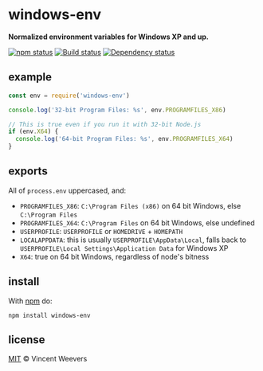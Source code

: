 # windows-env

**Normalized environment variables for Windows XP and up.**

[![npm status](http://img.shields.io/npm/v/windows-env.svg?style=flat-square)](https://www.npmjs.org/package/windows-env) [![Build status](https://img.shields.io/appveyor/ci/vweevers/windows-env.svg?style=flat-square)](https://ci.appveyor.com/project/vweevers/windows-env) [![Dependency status](https://img.shields.io/david/vweevers/windows-env.svg?style=flat-square)](https://david-dm.org/vweevers/windows-env)

## example

```js
const env = require('windows-env')

console.log('32-bit Program Files: %s', env.PROGRAMFILES_X86)

// This is true even if you run it with 32-bit Node.js
if (env.X64) {
  console.log('64-bit Program Files: %s', env.PROGRAMFILES_X64)
}
```

## exports

All of `process.env` uppercased, and:

- `PROGRAMFILES_X86`: `C:\Program Files (x86)` on 64 bit Windows, else `C:\Program Files`
- `PROGRAMFILES_X64`: `C:\Program Files` on 64 bit Windows, else undefined
- `USERPROFILE`: `USERPROFILE` or `HOMEDRIVE` + `HOMEPATH`
- `LOCALAPPDATA`: this is usually `USERPROFILE\AppData\Local`, falls back to `USERPROFILE\Local Settings\Application Data` for Windows XP
- `X64`: true on 64 bit Windows, regardless of node's bitness

## install

With [npm](https://npmjs.org) do:

```
npm install windows-env
```

## license

[MIT](http://opensource.org/licenses/MIT) © Vincent Weevers
